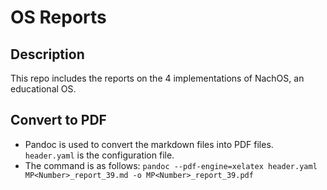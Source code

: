 # OS Reports

## Description
This repo includes the reports on the 4 implementations of NachOS, an educational OS.

## Convert to PDF
* Pandoc is used to convert the markdown files into PDF files. \
  `header.yaml` is the configuration file.
* The command is as follows:
  `pandoc --pdf-engine=xelatex header.yaml MP<Number>_report_39.md -o MP<Number>_report_39.pdf`

